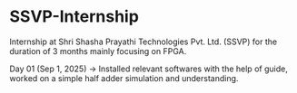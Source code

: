 # SSVP-Internship
Internship at Shri Shasha Prayathi Technologies Pvt. Ltd. (SSVP)  for the duration of 3 months mainly focusing on FPGA. 

Day 01 (Sep 1, 2025) -> Installed relevant softwares with the help of guide, worked on a simple half adder simulation and understanding.
